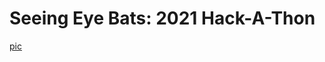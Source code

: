 ﻿# Seeing Eye Bats: 2021 Hack-A-Thon
 
 [pic](https://github.com/OctoConsulting/AudioHack2021/blob/master/Assets/Screenshots/UnityScreen.jpg)
 
